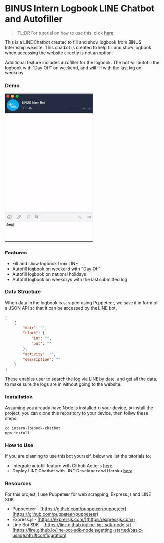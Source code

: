 # BINUS Intern Logbook LINE Chatbot and Autofiller

> TL;DR For tutorial on how to use this, click [here](#how-to-use) 

This is a LINE Chatbot created to fill and show logbook from BINUS Internship website. This chatbot is created to help fill and show logbook when accessing the website directly is not an option.

Additional feature includes autofiller for the logbook. The bot will autofill the logbook with "Day Off" on weekend, and will fill with the last log on weekday.

### Demo
![Alt Text](assets/demo.gif)

### Features
- Fill and show logbook from LINE
- Autofill logbook on weekend with "Day Off"
- Autofill logbook on national holidays
- Autofill logbook on weekdays with the last submitted log

### Data Structure
When data in the logbook is scraped using Puppeteer, we save it in form of a JSON API so that it can be accessed by the LINE bot.

```json
[
    {
        "date": "",
        "clock": {
            "in": "",
            "out": ""
        },
        "activity": "",
        "description": ""
    }
]
```

These enables user to search the log via LINE by date, and get all the data, to make sure the logs are in without going to the website.

### Installation
Assuming you already have Node.js installed in your device, to install the project, you can clone this repository to your device, then follow these steps:

```
cd intern-logbook-chatbot
npm install
```

### How to Use
If you are planning to use this bot yourself, below we list the tutorials to;
- Integrate autofill feature with Github Actions [here](https://github.com/bernardadhitya/intern-logbook-chatbot/blob/master/docs/autofill-github-actions.md)
- Deploy LINE Chatbot with LINE Developer and Heroku [here](https://github.com/bernardadhitya/intern-logbook-chatbot/blob/master/docs/line-bot-heroku.md)

### Resources
For this project, I use Puppeteer for web scrapping, Express.js and LINE SDK.

- Puppeeteer - [https://github.com/puppeteer/puppeteer](https://github.com/puppeteer/puppeteer)
- Express.js - [https://expressjs.com/](https://expressjs.com/)
- Line Bot SDK - [https://line.github.io/line-bot-sdk-nodejs/](https://line.github.io/line-bot-sdk-nodejs/getting-started/basic-usage.html#configuration)
